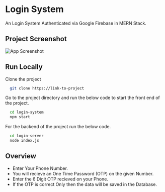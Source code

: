
# Login System

An Login System Authenticated via Google Firebase in MERN Stack.


## Project Screenshot

![App Screenshot](http://drive.google.com/uc?export=view&id=1cWPvkvx_jiy4dUCqQH3O0YPyXFyWwbLE)


## Run Locally

Clone the project

```bash
  git clone https://link-to-project
```

Go to the project directory and run the below code to start the front end of the project.

```bash
  cd login-system
  npm start
```
For the backend of the project run the below code.
```bash
  cd login-server
  node index.js
```



## Overview

- Enter Your Phone Number.
- You will recieve an One Time Password (OTP) on the given Number.
- Enter the 6 Digit OTP recieved on your Phone.
- If the OTP is correct Only then the data will be saved in the Database.


